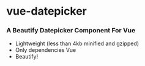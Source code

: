 vue-datepicker
========
### A Beautify Datepicker Component For Vue
* Lightweight (less than 4kb minified and gzipped)
* Only dependencies Vue
* Beautify!

